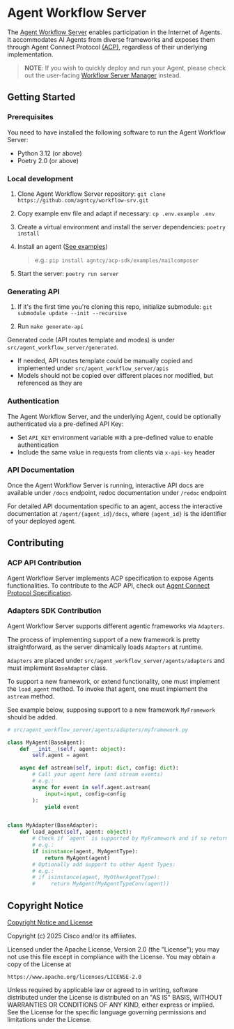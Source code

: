 # Agent Workflow Server

The [Agent Workflow Server](https://github.com/agntcy/workflow-srv) enables participation in the Internet of Agents. It accommodates AI Agents from diverse frameworks and exposes them through Agent Connect Protocol [(ACP)](https://github.com/agntcy/acp-spec), regardless of their underlying implementation.

> **NOTE**: If you wish to quickly deploy and run your Agent, please check out the user-facing [Workflow Server Manager](https://github.com/agntcy/workflow-srv-mgr) instead.

## Getting Started

### Prerequisites

You need to have installed the following software to run the Agent Workflow Server:

- Python 3.12 (or above)
- Poetry 2.0 (or above)

### Local development

1. Clone Agent Workflow Server repository: `git clone https://github.com/agntcy/workflow-srv.git`

1. Copy example env file and adapt if necessary: `cp .env.example .env`

1. Create a virtual environment and install the server dependencies: `poetry install`

1. Install an agent ([See examples](https://github.com/agntcy/acp-sdk/examples/mailcomposer))

   > e.g.: `pip install agntcy/acp-sdk/examples/mailcomposer`

1. Start the server: `poetry run server`

### Generating API

1. If it's the first time you're cloning this repo, initialize submodule: `git submodule update --init --recursive`

1. Run `make generate-api`

Generated code (API routes template and modes) is under `src/agent_workflow_server/generated`.

- If needed, API routes template could be manually copied and implemented under `src/agent_workflow_server/apis`
- Models should not be copied over different places nor modified, but referenced as they are

### Authentication

The Agent Workflow Server, and the underlying Agent, could be optionally authenticated via a pre-defined API Key:

- Set `API_KEY` environment variable with a pre-defined value to enable authentication
- Include the same value in requests from clients via `x-api-key` header

### API Documentation

Once the Agent Workflow Server is running, interactive API docs are available under `/docs` endpoint, redoc documentation under `/redoc` endpoint

For detailed API documentation specific to an agent, access the interactive documentation at `/agent/{agent_id}/docs`, where `{agent_id}` is the identifier of your deployed agent.

## Contributing

### ACP API Contribution

Agent Workflow Server implements ACP specification to expose Agents functionalities. To contribute to the ACP API, check out [Agent Connect Protocol Specification](https://github.com/agntcy/acp-spec).

### Adapters SDK Contribution

Agent Workflow Server supports different agentic frameworks via `Adapters`.

The process of implementing support of a new framework is pretty straightforward, as the server dinamically loads `Adapters` at runtime.

`Adapters` are placed under `src/agent_workflow_server/agents/adapters` and must implement `BaseAdapter` class.

To support a new framework, or extend functionality, one must implement the `load_agent` method. To invoke that agent, one must implement the `astream` method.

See example below, supposing support to a new framework `MyFramework` should be added.

```python
# src/agent_workflow_server/agents/adapters/myframework.py

class MyAgent(BaseAgent):
    def __init__(self, agent: object):
        self.agent = agent

    async def astream(self, input: dict, config: dict):
        # Call your agent here (and stream events)
        # e.g.: 
        async for event in self.agent.astream(
            input=input, config=config
        ):
            yield event


class MyAdapter(BaseAdapter):
    def load_agent(self, agent: object):
        # Check if `agent` is supported by MyFramework and if so return it
        # e.g.:
        if isinstance(agent, MyAgentType):
            return MyAgent(agent)
        # Optionally add support to other Agent Types:
        # e.g.:
        # if isinstance(agent, MyOtherAgentType):
        #     return MyAgent(MyAgentTypeConv(agent))

```

## Copyright Notice

[Copyright Notice and License](LICENSE)

Copyright (c) 2025 Cisco and/or its affiliates.

Licensed under the Apache License, Version 2.0 (the "License");
you may not use this file except in compliance with the License.
You may obtain a copy of the License at

```plaintext
https://www.apache.org/licenses/LICENSE-2.0
```

Unless required by applicable law or agreed to in writing, software
distributed under the License is distributed on an "AS IS" BASIS,
WITHOUT WARRANTIES OR CONDITIONS OF ANY KIND, either express or implied.
See the License for the specific language governing permissions and
limitations under the License.
